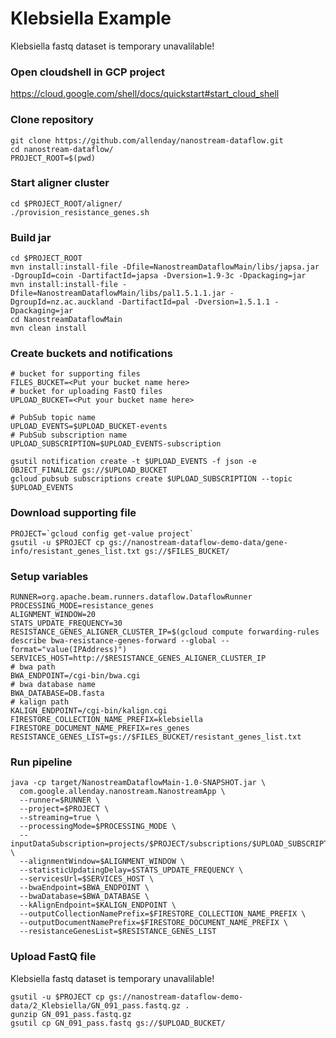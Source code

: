 # Klebsiella Example
Klebsiella fastq dataset is temporary unavalilable!

### Open cloudshell in GCP project
https://cloud.google.com/shell/docs/quickstart#start_cloud_shell

### Clone repository

```
git clone https://github.com/allenday/nanostream-dataflow.git
cd nanostream-dataflow/
PROJECT_ROOT=$(pwd)
```

### Start aligner cluster

```
cd $PROJECT_ROOT/aligner/
./provision_resistance_genes.sh
```

### Build jar

```
cd $PROJECT_ROOT
mvn install:install-file -Dfile=NanostreamDataflowMain/libs/japsa.jar -DgroupId=coin -DartifactId=japsa -Dversion=1.9-3c -Dpackaging=jar
mvn install:install-file -Dfile=NanostreamDataflowMain/libs/pal1.5.1.1.jar -DgroupId=nz.ac.auckland -DartifactId=pal -Dversion=1.5.1.1 -Dpackaging=jar
cd NanostreamDataflowMain
mvn clean install
```

### Create buckets and notifications

```
# bucket for supporting files
FILES_BUCKET=<Put your bucket name here>
# bucket for uploading FastQ files
UPLOAD_BUCKET=<Put your bucket name here>

# PubSub topic name
UPLOAD_EVENTS=$UPLOAD_BUCKET-events
# PubSub subscription name
UPLOAD_SUBSCRIPTION=$UPLOAD_EVENTS-subscription

gsutil notification create -t $UPLOAD_EVENTS -f json -e OBJECT_FINALIZE gs://$UPLOAD_BUCKET
gcloud pubsub subscriptions create $UPLOAD_SUBSCRIPTION --topic $UPLOAD_EVENTS
```

### Download supporting file

```
PROJECT=`gcloud config get-value project`
gsutil -u $PROJECT cp gs://nanostream-dataflow-demo-data/gene-info/resistant_genes_list.txt gs://$FILES_BUCKET/
```

### Setup variables

```
RUNNER=org.apache.beam.runners.dataflow.DataflowRunner
PROCESSING_MODE=resistance_genes
ALIGNMENT_WINDOW=20
STATS_UPDATE_FREQUENCY=30
RESISTANCE_GENES_ALIGNER_CLUSTER_IP=$(gcloud compute forwarding-rules describe bwa-resistance-genes-forward --global --format="value(IPAddress)")
SERVICES_HOST=http://$RESISTANCE_GENES_ALIGNER_CLUSTER_IP
# bwa path
BWA_ENDPOINT=/cgi-bin/bwa.cgi
# bwa database name
BWA_DATABASE=DB.fasta
# kalign path
KALIGN_ENDPOINT=/cgi-bin/kalign.cgi
FIRESTORE_COLLECTION_NAME_PREFIX=klebsiella
FIRESTORE_DOCUMENT_NAME_PREFIX=res_genes
RESISTANCE_GENES_LIST=gs://$FILES_BUCKET/resistant_genes_list.txt
```

### Run pipeline

```
java -cp target/NanostreamDataflowMain-1.0-SNAPSHOT.jar \
  com.google.allenday.nanostream.NanostreamApp \
  --runner=$RUNNER \
  --project=$PROJECT \
  --streaming=true \
  --processingMode=$PROCESSING_MODE \
  --inputDataSubscription=projects/$PROJECT/subscriptions/$UPLOAD_SUBSCRIPTION  \
  --alignmentWindow=$ALIGNMENT_WINDOW \
  --statisticUpdatingDelay=$STATS_UPDATE_FREQUENCY \
  --servicesUrl=$SERVICES_HOST \
  --bwaEndpoint=$BWA_ENDPOINT \
  --bwaDatabase=$BWA_DATABASE \
  --kAlignEndpoint=$KALIGN_ENDPOINT \
  --outputCollectionNamePrefix=$FIRESTORE_COLLECTION_NAME_PREFIX \
  --outputDocumentNamePrefix=$FIRESTORE_DOCUMENT_NAME_PREFIX \
  --resistanceGenesList=$RESISTANCE_GENES_LIST
```

### Upload FastQ file
Klebsiella fastq dataset is temporary unavalilable!
```
gsutil -u $PROJECT cp gs://nanostream-dataflow-demo-data/2_Klebsiella/GN_091_pass.fastq.gz .
gunzip GN_091_pass.fastq.gz
gsutil cp GN_091_pass.fastq gs://$UPLOAD_BUCKET/
```